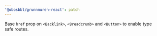 ```yaml
---
'@obosbbl/grunnmuren-react': patch
---
```


Base `href` prop on `<Backlink>`, `<Breadcrumb>` and `<Button>` to enable type safe routes.
